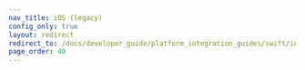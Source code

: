 ```yaml
---
nav_title: iOS (legacy)
config_only: true
layout: redirect
redirect_to: /docs/developer_guide/platform_integration_guides/swift/initial_sdk_setup/overview/
page_order: 40
---
```

